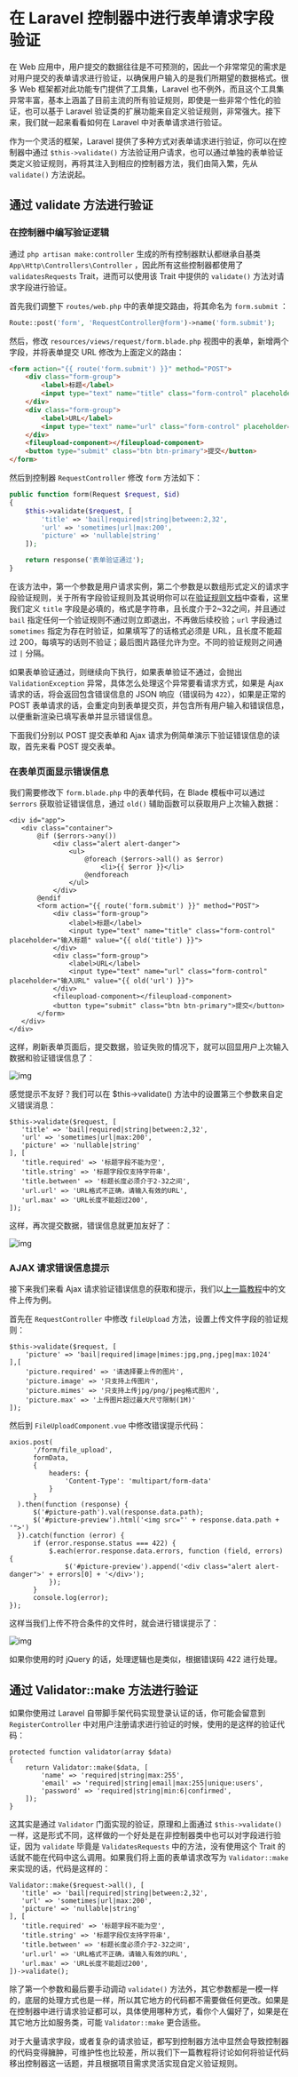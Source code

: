 # 在 Laravel 控制器中进行表单请求字段验证

在 Web 应用中，用户提交的数据往往是不可预测的，因此一个非常常见的需求是对用户提交的表单请求进行验证，以确保用户输入的是我们所期望的数据格式。很多 Web 框架都对此功能专门提供了工具集，Laravel 也不例外，而且这个工具集异常丰富，基本上涵盖了目前主流的所有验证规则，即使是一些非常个性化的验证，也可以基于 Laravel 验证类的扩展功能来自定义验证规则，非常强大。接下来，我们就一起来看看如何在 Laravel 中对表单请求进行验证。

作为一个灵活的框架，Laravel 提供了多种方式对表单请求进行验证，你可以在控制器中通过 `$this->validate()` 方法验证用户请求，也可以通过单独的表单验证类定义验证规则，再将其注入到相应的控制器方法，我们由简入繁，先从 `validate()` 方法说起。

## 通过 validate 方法进行验证

### 在控制器中编写验证逻辑

通过 `php artisan make:controller` 生成的所有控制器默认都继承自基类 `App\Http\Controllers\Controller` ，因此所有这些控制器都使用了 `validatesRequests` Trait，进而可以使用该 Trait 中提供的 `validate()` 方法对请求字段进行验证。

首先我们调整下 `routes/web.php` 中的表单提交路由，将其命名为 `form.submit` ：

```php
Route::post('form', 'RequestController@form')->name('form.submit');
```

然后，修改 `resources/views/request/form.blade.php` 视图中的表单，新增两个字段，并将表单提交 URL 修改为上面定义的路由：

```html
<form action="{{ route('form.submit') }}" method="POST">
    <div class="form-group">
        <label>标题</label>
        <input type="text" name="title" class="form-control" placeholder="输入标题">
    </div>
    <div class="form-group">
        <label>URL</label>
        <input type="text" name="url" class="form-control" placeholder="输入URL">
    </div>
    <fileupload-component></fileupload-component>
    <button type="submit" class="btn btn-primary">提交</button>
</form>
```

然后到控制器 `RequestController` 修改 `form` 方法如下：

```php
public function form(Request $request, $id)
{
    $this->validate($request, [
        'title' => 'bail|required|string|between:2,32',
        'url' => 'sometimes|url|max:200',
        'picture' => 'nullable|string'
    ]);

    return response('表单验证通过');
}
```

在该方法中，第一个参数是用户请求实例，第二个参数是以数组形式定义的请求字段验证规则，关于所有字段验证规则及其说明你可以在[验证规则文档](https://laravelacademy.org/post/9547.html#toc_17)中查看，这里我们定义 `title` 字段是必填的，格式是字符串，且长度介于2~32之间，并且通过`bail` 指定任何一个验证规则不通过则立即退出，不再做后续校验；`url` 字段通过 `sometimes` 指定为存在时验证，如果填写了的话格式必须是 URL，且长度不能超过 200，每填写的话则不验证；最后图片路径允许为空。不同的验证规则之间通过 `|` 分隔。

如果表单验证通过，则继续向下执行，如果表单验证不通过，会抛出 `ValidationException` 异常，具体怎么处理这个异常要看请求方式，如果是 Ajax 请求的话，将会返回包含错误信息的 JSON 响应（错误码为 `422`），如果是正常的 POST 表单请求的话，会重定向到表单提交页，并包含所有用户输入和错误信息，以便重新渲染已填写表单并显示错误信息。

下面我们分别以 POST 提交表单和 Ajax 请求为例简单演示下验证错误信息的读取，首先来看 POST 提交表单。

### 在表单页面显示错误信息

我们需要修改下 `form.blade.php` 中的表单代码，在 Blade 模板中可以通过 `$errors` 获取验证错误信息，通过 `old()` 辅助函数可以获取用户上次输入数据：

```
<div id="app">
   <div class="container">
       @if ($errors->any())
           <div class="alert alert-danger">
               <ul>
                   @foreach ($errors->all() as $error)
                       <li>{{ $error }}</li>
                   @endforeach
               </ul>
           </div>
       @endif
       <form action="{{ route('form.submit') }}" method="POST">
           <div class="form-group">
               <label>标题</label>
               <input type="text" name="title" class="form-control" placeholder="输入标题" value="{{ old('title') }}">
           </div>
           <div class="form-group">
               <label>URL</label>
               <input type="text" name="url" class="form-control" placeholder="输入URL" value="{{ old('url') }}">
           </div>
           <fileupload-component></fileupload-component>
           <button type="submit" class="btn btn-primary">提交</button>
       </form>
   </div>
</div>
```

这样，刷新表单页面后，提交数据，验证失败的情况下，就可以回显用户上次输入数据和验证错误信息了：

![img](06.03-控制器中进行表单请求字段验证.assets/42a0f2ea5c4c48027b0565a3b05fefa6.jpg)

感觉提示不友好？我们可以在 $this->validate() 方法中的设置第三个参数来自定义错误消息：

```
$this->validate($request, [
   'title' => 'bail|required|string|between:2,32',
   'url' => 'sometimes|url|max:200',
   'picture' => 'nullable|string'
], [
   'title.required' => '标题字段不能为空',
   'title.string' => '标题字段仅支持字符串',
   'title.between' => '标题长度必须介于2-32之间',
   'url.url' => 'URL格式不正确，请输入有效的URL',
   'url.max' => 'URL长度不能超过200',
]);
```

这样，再次提交数据，错误信息就更加友好了：

![img](06.03-控制器中进行表单请求字段验证.assets/39db1c835206f62267c9c4d2df1efcb0.jpg)

### AJAX 请求错误信息提示

接下来我们来看 Ajax 请求验证错误信息的获取和提示，我们以[上一篇教程](https://laravelacademy.org/post/9677.html)中的文件上传为例。

首先在 `RequestController` 中修改 `fileUpload` 方法，设置上传文件字段的验证规则：

```
$this->validate($request, [
    'picture' => 'bail|required|image|mimes:jpg,png,jpeg|max:1024'
],[
    'picture.required' => '请选择要上传的图片',
    'picture.image' => '只支持上传图片',
    'picture.mimes' => '只支持上传jpg/png/jpeg格式图片',
    'picture.max' => '上传图片超过最大尺寸限制(1M)'
]);
```

然后到 `FileUploadComponent.vue` 中修改错误提示代码：

```
axios.post(
      '/form/file_upload',
      formData,
      {
          headers: {
              'Content-Type': 'multipart/form-data'
          }
      }
  ).then(function (response) {
      $('#picture-path').val(response.data.path);
      $('#picture-preview').html('<img src="' + response.data.path + '">')
  }).catch(function (error) {
      if (error.response.status === 422) {
          $.each(error.response.data.errors, function (field, errors) {
              $('#picture-preview').append('<div class="alert alert-danger">' + errors[0] + '</div>');
          });
      }
      console.log(error);
});
```

这样当我们上传不符合条件的文件时，就会进行错误提示了：

![img](06.03-控制器中进行表单请求字段验证.assets/41e4cafcc93defb26d6f8a1328cf09a4.jpg)

如果你使用的时 jQuery 的话，处理逻辑也是类似，根据错误码 422 进行处理。

## 通过 Validator::make 方法进行验证

如果你使用过 Laravel 自带脚手架代码实现登录认证的话，你可能会留意到 `RegisterController` 中对用户注册请求进行验证的时候，使用的是这样的验证代码：

```
protected function validator(array $data)
{
    return Validator::make($data, [
        'name' => 'required|string|max:255',
        'email' => 'required|string|email|max:255|unique:users',
        'password' => 'required|string|min:6|confirmed',
    ]);
} 
```

这其实是通过 `Validator` 门面实现的验证，原理和上面通过 `$this->validate()` 一样，这是形式不同，这样做的一个好处是在非控制器类中也可以对字段进行验证，因为 `validate` 毕竟是 `ValidatesRequests` 中的方法，没有使用这个 Trait 的话就不能在代码中这么调用。如果我们将上面的表单请求改写为 `Validator::make` 来实现的话，代码是这样的：

```
Validator::make($request->all(), [
   'title' => 'bail|required|string|between:2,32',
   'url' => 'sometimes|url|max:200',
   'picture' => 'nullable|string'
], [
   'title.required' => '标题字段不能为空',
   'title.string' => '标题字段仅支持字符串',
   'title.between' => '标题长度必须介于2-32之间',
   'url.url' => 'URL格式不正确，请输入有效的URL',
   'url.max' => 'URL长度不能超过200',
])->validate();
```

除了第一个参数和最后要手动调动 `validate()` 方法外，其它参数都是一模一样的，底层的处理方式也是一样，所以其它地方的代码都不需要做任何更改。如果是在控制器中进行请求验证都可以，具体使用哪种方式，看你个人偏好了，如果是在其它地方比如服务类，可能 `Validator::make` 更合适些。

对于大量请求字段，或者复杂的请求验证，都写到控制器方法中显然会导致控制器的代码变得臃肿，可维护性也比较差，所以我们下一篇教程将讨论如何将验证代码移出控制器这一话题，并且根据项目需求灵活实现自定义验证规则。
